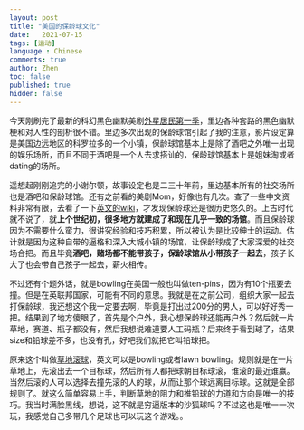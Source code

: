 ```yaml
---
layout: post
title: "美国的保龄球文化"
date:   2021-07-15
tags: [运动]
language : Chinese
comments: true
author: Zhen
toc: false
published: true
hidden: false
---
```

今天刚刷完了最新的科幻黑色幽默美剧[外星居民第一季](https://movie.douban.com/subject/30238409/)，里边各种套路的黑色幽默梗和对人性的剖析很不错。里边多次出现的保龄球馆引起了我的注意，影片设定算是美国边远地区的科罗拉多的一个小镇，保龄球馆基本上是除了酒吧之外唯一出现的娱乐场所，而且不同于酒吧是一个人去求搭讪的，保龄球馆基本上是姐妹淘或者dating的场所。

遥想起刚刚追完的小谢尔顿，故事设定也是二三十年前，里边基本所有的社交场所也是酒吧和保龄球馆。还有之前看的美剧Mom，好像也有几次。查了一些中文资料非常有限，去看了一下[英文的wiki](https://en.wikipedia.org/wiki/Bowling)，才发现保龄球还是很历史悠久的。上古时代就不说了，就**上个世纪初，很多地方就建成了和现在几乎一致的场馆**。而且保龄球因为不需要什么蛮力，很讲究经验和技巧积累，所以被认为是比较绅士的运动。估计就是因为这种自带的逼格和深入大城小镇的场馆，让保龄球成了大家深爱的社交场合把。而且毕竟**酒吧，赌场都不能带孩子，保龄球馆从小带孩子一起去**，孩子长大了也会带自己孩子一起去，薪火相传。

不过还有个题外话，就是bowling在美国一般也叫做ten-pins，因为有10个瓶要去撞。但是在英联邦国家，可能有不同的意思。我就是在之前公司，组织大家一起去打保龄球，我还想这个我一定要去啊，毕竟是打出过200分的男人，可以好好秀一把。结果到了地方傻眼了，首先是个户外，我心想保龄球还能再户外？然后就一片草地，赛道、瓶子都没有，然后我想说难道要人工码瓶？后来终于看到球了，结果size和铅球差不多，也没有孔，好吧我们就把它叫铅球把。

原来这个叫做[草地滚球](https://zh.wikipedia.org/wiki/%E8%8D%89%E5%9C%B0%E6%BB%BE%E7%90%83)，英文可以是bowling或者lawn bowling。规则就是在一片草地上，先滚出去一个目标球，然后所有人都把球朝目标球滚，谁滚的最近谁赢。当然后滚的人可以选择去撞先滚的人的球，从而让那个球远离目标球。这就是全部规则了。就这么简单容易上手，判断草地的阻力和推铅球的力道和方向是唯一的技巧。我当时满脸黑线，想说，这不就是穷逼版本的沙狐球吗？不过这也是唯一一次玩，我感觉自己多带几个足球也可以玩这个游戏。。
<!--stackedit_data:
eyJoaXN0b3J5IjpbLTIwODQ3NjA2MDksLTIwODM3Nzg0NDRdfQ
==
-->